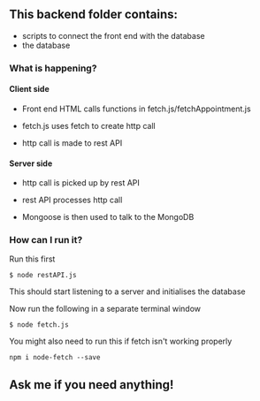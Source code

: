 ## This backend folder contains:
* scripts to connect the front end with the database
* the database

### What is happening?

#### Client side

* Front end HTML calls functions in fetch.js/fetchAppointment.js

* fetch.js uses fetch to create http call

* http call is made to rest API


#### Server side

* http call is picked up by rest API

* rest API processes http call

* Mongoose is then used to talk to the MongoDB

### How can I run it?

Run this first

```
$ node restAPI.js
```
This should start listening to a server and initialises the database

Now run the following in a separate terminal window

```
$ node fetch.js
```

You might also need to run this if fetch isn't working properly

```
npm i node-fetch --save
```

## Ask me if you need anything!
